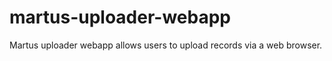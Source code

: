 # martus-uploader-webapp

Martus uploader webapp allows users to upload records via a web browser.  

